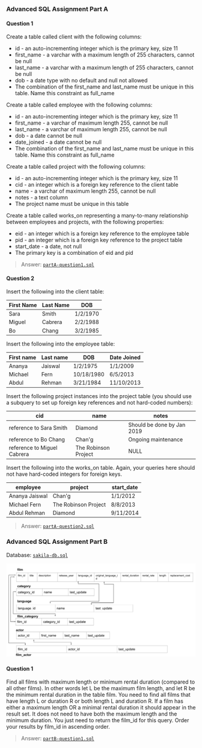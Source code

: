 ### Advanced SQL Assignment Part A
#### Question 1
Create a table called client with the following columns:
- id - an auto-incrementing integer which is the primary key, size 11
- first_name - a varchar with a maximum length of 255 characters, cannot be null
- last_name - a varchar with a maximum length of 255 characters, cannot be null
- dob - a date type with no default and null not allowed
- The combination of the first_name and last_name must be unique in this table.  Name this constraint as full_name

Create a table called employee with the following columns:
- id - an auto-incrementing integer which is the primary key, size 11
- first_name - a varchar of maximum length 255, cannot be null
- last_name - a varchar of maximum length 255, cannot be null
- dob - a date cannot be null
- date_joined - a date cannot be null
- The combination of the first_name and last_name must be unique in this table. Name this constraint as full_name

Create a table called project with the following columns:
- id - an auto-incrementing integer which is the primary key, size 11
- cid - an integer which is a foreign key reference to the client table
- name - a varchar of maximum length 255, cannot be null
- notes - a text column
- The project name must be unique in this table

Create a table called works_on representing a many-to-many relationship between employees and projects, with the following properties:
- eid - an integer which is a foreign key reference to the employee table
- pid - an integer which is a foreign key reference to the project table
- start_date - a date, not null
- The primary key is a combination of eid and pid

> Answer: [`partA-question1.sql`](./partA-question1.sql)

#### Question 2
Insert the following into the client table:

| First Name	| Last Name	    | DOB |
| ------------- | ------------- | --- |
| Sara          | Smith	        | 1/2/1970 |
| Miguel	    | Cabrera       | 2/2/1988 |
| Bo            | Chang         | 3/2/1985 |
 
Insert the following into the employee table:

| First name    |	Last name   | DOB | Date Joined |
| ------------- | ------------- | ----| --------- |
| Ananya        | Jaiswal       | 1/2/1975 | 1/1/2009 |
| Michael       | Fern          | 10/18/1980 | 6/5/2013 |
| Abdul         |	Rehman	    | 3/21/1984	| 11/10/2013 |
 
Insert the following project instances into the project table (you should use a subquery to set up foreign key references and not hard-coded numbers):

| cid | name | notes |
| ------------- | ------------- | ------------- |
| reference to Sara Smith | Diamond | Should be done by Jan 2019 |
| reference to Bo Chang	| Chan'g | Ongoing maintenance |
| reference to Miguel Cabrera | The Robinson Project | NULL |
 
Insert the following into the works_on table. Again, your queries here should not have hard-coded integers for foreign keys.

| employee | project | start_date |
| ------------- | ------------- | --- |
| Ananya Jaiswal |	Chan'g | 1/1/2012 |
| Michael Fern | The Robinson Project | 8/8/2013 |
| Abdul Rehman | Diamond | 9/11/2014 |

> Answer: [`partA-question2.sql`](./partA-question2.sql)


### Advanced SQL Assignment Part B
Database: [`sakila-db.sql`](./sakila-db.sql)
<p align="center">
<img src="./sakila-relevant-schema.png" />
</p>

#### Question 1

Find all films with maximum length or minimum rental duration (compared to all other films).
In other words let L be the maximum film length, and let R be the minimum rental duration in the table film.
You need to find all films that have length L or duration R or both length L and duration R.
If a film has either a maximum length OR a minimal rental duration it should appear in the result set.
It does not need to have both the maximum length and the minimum duration.
You just need to return the film_id for this query.
Order your results by film_id in ascending order.

> Answer: [`partB-question1.sql`](./partB-question1.sql)

